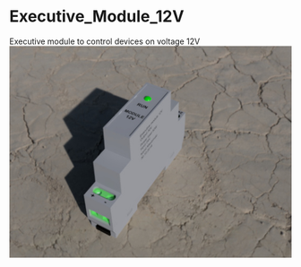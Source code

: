 # Executive_Module_12V
Executive module to control devices on voltage 12V
![](https://github.com/Kamilkim/Executive_Module_12V/blob/master/Executive_module_12V.jpg)
